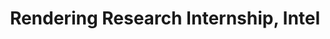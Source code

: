 ---
layout: project
title: Rendering Research Internship, Intel
poster: project_intel23.png
order: 2
section: 
  description: 
---